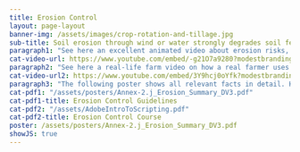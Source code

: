 ```yaml
---
title: Erosion Control
layout: page-layout
banner-img: /assets/images/crop-rotation-and-tillage.jpg
sub-title: Soil erosion through wind or water strongly degrades soil fertility and thus the soil’s value. Learn here what one can do about it.
paragraph1: "See here an excellent animated video about erosion risks, problems and how to control wind and water erosion:"
cat-video-url: https://www.youtube.com/embed/-g21O7a9280?modestbranding=1&autohide=1&showinfo=0&controls=0
paragraph2: "See here a real-life farm video on how a real farmer uses cover crops and mulch management to control erosion:"
cat-video-url2: https://www.youtube.com/embed/3Y9hcj0oYfk?modestbranding=1&autohide=1&showinfo=0&controls=0
paragraph3: "The following poster shows all relevant facts in detail. Have a look at it:"
cat-pdf1: "/assets/posters/Annex-2.j_Erosion_Summary_DV3.pdf"
cat-pdf1-title: Erosion Control Guidelines
cat-pdf2: "/assets/AdobeIntroToScripting.pdf"
cat-pdf2-title: Erosion Control Course
poster: /assets/posters/Annex-2.j_Erosion_Summary_DV3.pdf
showJS: true
---
```


